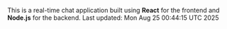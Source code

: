 This is a real-time chat application built using **React** for the frontend and **Node.js** for the backend.
Last updated: Mon Aug 25 00:44:15 UTC 2025
